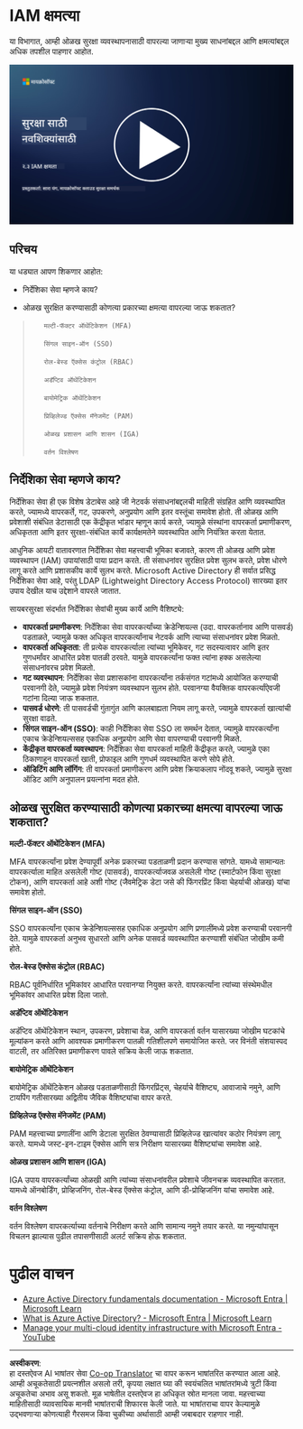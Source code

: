 <!--
CO_OP_TRANSLATOR_METADATA:
{
  "original_hash": "bf0b8a54f2c69951744df5a94bc923f7",
  "translation_date": "2025-09-04T01:53:49+00:00",
  "source_file": "2.3 IAM capabilities.md",
  "language_code": "mr"
}
-->
# IAM क्षमत्या

या विभागात, आम्ही ओळख सुरक्षा व्यवस्थापनासाठी वापरल्या जाणाऱ्या मुख्य साधनांबद्दल आणि क्षमत्यांबद्दल अधिक तपशील पाहणार आहोत.

[![व्हिडिओ पाहा](../../translated_images/2-3_placeholder.627bdd56f0e6915d1c44f876715c48e2b27507edc096c3e5fe6c3b228fdd4cf5.mr.png)](https://learn-video.azurefd.net/vod/player?id=330158a0-95ef-434b-b308-6fc41eab4bd5)

## परिचय

या धड्यात आपण शिकणार आहोत:

 - निर्देशिका सेवा म्हणजे काय?
      
     
    
 - ओळख सुरक्षित करण्यासाठी कोणत्या प्रकारच्या क्षमत्या वापरल्या जाऊ शकतात?
>
>        मल्टी-फॅक्टर ऑथेंटिकेशन (MFA)
> 
>        सिंगल साइन-ऑन (SSO)
> 
>        रोल-बेस्ड ऍक्सेस कंट्रोल (RBAC)
> 
>        अडॅप्टिव ऑथेंटिकेशन
> 
>        बायोमेट्रिक ऑथेंटिकेशन
> 
>        प्रिव्हिलेज्ड ऍक्सेस मॅनेजमेंट (PAM)
> 
>        ओळख प्रशासन आणि शासन (IGA)
> 
>        वर्तन विश्लेषण

## निर्देशिका सेवा म्हणजे काय?

निर्देशिका सेवा ही एक विशेष डेटाबेस आहे जी नेटवर्क संसाधनांबद्दलची माहिती संग्रहित आणि व्यवस्थापित करते, ज्यामध्ये वापरकर्ते, गट, उपकरणे, अनुप्रयोग आणि इतर वस्तूंचा समावेश होतो. ती ओळख आणि प्रवेशाशी संबंधित डेटासाठी एक केंद्रीकृत भांडार म्हणून कार्य करते, ज्यामुळे संस्थांना वापरकर्ता प्रमाणीकरण, अधिकृतता आणि इतर सुरक्षा-संबंधित कार्ये कार्यक्षमतेने व्यवस्थापित आणि नियंत्रित करता येतात.

आधुनिक आयटी वातावरणात निर्देशिका सेवा महत्त्वाची भूमिका बजावते, कारण ती ओळख आणि प्रवेश व्यवस्थापन (IAM) उपायांसाठी पाया प्रदान करते. ती संसाधनांवर सुरक्षित प्रवेश सुलभ करते, प्रवेश धोरणे लागू करते आणि प्रशासकीय कार्ये सुलभ करते. Microsoft Active Directory ही सर्वात प्रसिद्ध निर्देशिका सेवा आहे, परंतु LDAP (Lightweight Directory Access Protocol) सारख्या इतर उपाय देखील याच उद्देशाने वापरले जातात.

सायबरसुरक्षा संदर्भात निर्देशिका सेवांची मुख्य कार्ये आणि वैशिष्ट्ये:

 - **वापरकर्ता प्रमाणीकरण**: निर्देशिका सेवा वापरकर्त्यांच्या क्रेडेन्शियल्स (उदा. वापरकर्तानाव आणि पासवर्ड) पडताळते, ज्यामुळे फक्त अधिकृत वापरकर्त्यांनाच नेटवर्क आणि त्याच्या संसाधनांवर प्रवेश मिळतो.
 - **वापरकर्ता अधिकृतता**: ती प्रत्येक वापरकर्त्याला त्यांच्या भूमिकेवर, गट सदस्यत्वावर आणि इतर गुणधर्मांवर आधारित प्रवेश पातळी ठरवते. यामुळे वापरकर्त्यांना फक्त त्यांना हक्क असलेल्या संसाधनांवरच प्रवेश मिळतो.
 - **गट व्यवस्थापन**: निर्देशिका सेवा प्रशासकांना वापरकर्त्यांना तर्कसंगत गटांमध्ये आयोजित करण्याची परवानगी देते, ज्यामुळे प्रवेश नियंत्रण व्यवस्थापन सुलभ होते. परवानग्या वैयक्तिक वापरकर्त्यांऐवजी गटांना दिल्या जाऊ शकतात.
 - **पासवर्ड धोरणे**: ती पासवर्डची गुंतागुंत आणि कालबाह्यता नियम लागू करते, ज्यामुळे वापरकर्ता खात्यांची सुरक्षा वाढते.
 - **सिंगल साइन-ऑन (SSO)**: काही निर्देशिका सेवा SSO ला समर्थन देतात, ज्यामुळे वापरकर्त्यांना एकाच क्रेडेन्शियल्ससह एकाधिक अनुप्रयोग आणि सेवा वापरण्याची परवानगी मिळते.
 - **केंद्रीकृत वापरकर्ता व्यवस्थापन**: निर्देशिका सेवा वापरकर्ता माहिती केंद्रीकृत करते, ज्यामुळे एका ठिकाणाहून वापरकर्ता खाती, प्रोफाइल आणि गुणधर्म व्यवस्थापित करणे सोपे होते.
 - **ऑडिटिंग आणि लॉगिंग**: ती वापरकर्ता प्रमाणीकरण आणि प्रवेश क्रियाकलाप नोंदवू शकते, ज्यामुळे सुरक्षा ऑडिट आणि अनुपालन प्रयत्नांना मदत होते.

## ओळख सुरक्षित करण्यासाठी कोणत्या प्रकारच्या क्षमत्या वापरल्या जाऊ शकतात?

**मल्टी-फॅक्टर ऑथेंटिकेशन (MFA)**

MFA वापरकर्त्यांना प्रवेश देण्यापूर्वी अनेक प्रकारच्या पडताळणी प्रदान करण्यास सांगते. यामध्ये सामान्यतः वापरकर्त्याला माहित असलेली गोष्ट (पासवर्ड), वापरकर्त्याजवळ असलेली गोष्ट (स्मार्टफोन किंवा सुरक्षा टोकन), आणि वापरकर्ता आहे अशी गोष्ट (जैवमेट्रिक डेटा जसे की फिंगरप्रिंट किंवा चेहर्याची ओळख) यांचा समावेश होतो.

**सिंगल साइन-ऑन (SSO)**

SSO वापरकर्त्यांना एकाच क्रेडेन्शियल्ससह एकाधिक अनुप्रयोग आणि प्रणालींमध्ये प्रवेश करण्याची परवानगी देते. यामुळे वापरकर्ता अनुभव सुधारतो आणि अनेक पासवर्ड व्यवस्थापित करण्याशी संबंधित जोखीम कमी होते.

**रोल-बेस्ड ऍक्सेस कंट्रोल (RBAC)**

RBAC पूर्वनिर्धारित भूमिकांवर आधारित परवानग्या नियुक्त करते. वापरकर्त्यांना त्यांच्या संस्थेमधील भूमिकांवर आधारित प्रवेश दिला जातो.

**अडॅप्टिव ऑथेंटिकेशन**

अडॅप्टिव ऑथेंटिकेशन स्थान, उपकरण, प्रवेशाचा वेळ, आणि वापरकर्ता वर्तन यासारख्या जोखीम घटकांचे मूल्यांकन करते आणि आवश्यक प्रमाणीकरण पातळी गतिशीलपणे समायोजित करते. जर विनंती संशयास्पद वाटली, तर अतिरिक्त प्रमाणीकरण पावले सक्रिय केली जाऊ शकतात.

**बायोमेट्रिक ऑथेंटिकेशन**

बायोमेट्रिक ऑथेंटिकेशन ओळख पडताळणीसाठी फिंगरप्रिंट्स, चेहर्याचे वैशिष्ट्य, आवाजाचे नमुने, आणि टायपिंग गतीसारख्या अद्वितीय जैविक वैशिष्ट्यांचा वापर करते.

**प्रिव्हिलेज्ड ऍक्सेस मॅनेजमेंट (PAM)**

PAM महत्त्वाच्या प्रणालींना आणि डेटाला सुरक्षित ठेवण्यासाठी प्रिव्हिलेज्ड खात्यांवर कठोर नियंत्रण लागू करते. यामध्ये जस्ट-इन-टाइम ऍक्सेस आणि सत्र निरीक्षण यासारख्या वैशिष्ट्यांचा समावेश आहे.

**ओळख प्रशासन आणि शासन (IGA)**

IGA उपाय वापरकर्त्यांच्या ओळखी आणि त्यांच्या संसाधनांवरील प्रवेशाचे जीवनचक्र व्यवस्थापित करतात. यामध्ये ऑनबोर्डिंग, प्रोव्हिजनिंग, रोल-बेस्ड ऍक्सेस कंट्रोल, आणि डी-प्रोव्हिजनिंग यांचा समावेश आहे.

**वर्तन विश्लेषण**

वर्तन विश्लेषण वापरकर्त्याच्या वर्तनाचे निरीक्षण करते आणि सामान्य नमुने तयार करते. या नमुन्यांपासून विचलन झाल्यास पुढील तपासणीसाठी अलर्ट सक्रिय होऊ शकतात.

# पुढील वाचन
- [Azure Active Directory fundamentals documentation - Microsoft Entra | Microsoft Learn](https://learn.microsoft.com/azure/active-directory/fundamentals/?WT.mc_id=academic-96948-sayoung)
- [What is Azure Active Directory? - Microsoft Entra | Microsoft Learn](https://learn.microsoft.com/azure/active-directory/fundamentals/whatis?WT.mc_id=academic-96948-sayoung)
- [Manage your multi-cloud identity infrastructure with Microsoft Entra - YouTube](https://www.youtube.com/watch?v=9qQiq3wTS2Y&list=PLXtHYVsvn_b_gtX1-NB62wNervQx1Fhp4&index=18)

---

**अस्वीकरण**:  
हा दस्तऐवज AI भाषांतर सेवा [Co-op Translator](https://github.com/Azure/co-op-translator) चा वापर करून भाषांतरित करण्यात आला आहे. आम्ही अचूकतेसाठी प्रयत्नशील असलो तरी, कृपया लक्षात घ्या की स्वयंचलित भाषांतरांमध्ये त्रुटी किंवा अचूकतेचा अभाव असू शकतो. मूळ भाषेतील दस्तऐवज हा अधिकृत स्रोत मानला जावा. महत्त्वाच्या माहितीसाठी व्यावसायिक मानवी भाषांतराची शिफारस केली जाते. या भाषांतराचा वापर केल्यामुळे उद्भवणाऱ्या कोणत्याही गैरसमज किंवा चुकीच्या अर्थासाठी आम्ही जबाबदार राहणार नाही.
